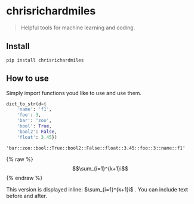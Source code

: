 # chrisrichardmiles
> Helpful tools for machine learning and coding.


## Install

`pip install chrisrichardmiles`

## How to use

Simply import functions youd like to use and use them.

```python
dict_to_str(d={
    'name': 'f1',
    'foo': 3,
    'bar': 'zoo',
    'bool': True,
    'bool2': False,
    'float': 3.45})
```




    'bar::zoo::bool::True::bool2::False::float::3.45::foo::3::name::f1'



{% raw %}
$$\sum_{i=1}^{k+1}i$$
{% endraw %}

This version is displayed inline: $\sum_{i=1}^{k+1}i$ . You can include text before and after.
